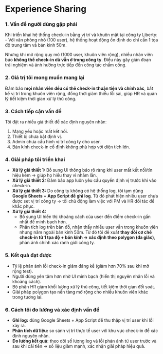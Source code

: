 # Experience Sharing

### 1. Vấn đề người dùng gặp phải

Khi triển khai hệ thống check-in bằng vị trí và khuôn mặt tại công ty
Liberty: - Với văn phòng nhỏ (100 user), hệ thống hoạt động ổn định do
chỉ cần 1 tọa độ trung tâm và bán kính 50m.

Nhưng khi mở rộng quy mô (1000 user, khuôn viên rộng), nhiều nhân viên
báo **không thể check-in dù vẫn ở trong công ty**. Điều này gây gián
đoạn trải nghiệm và ảnh hưởng trực tiếp đến công tác chấm công.

### 2. Giá trị tôi mong muốn mang lại

Đảm bảo **mọi nhân viên đều có thể check-in thuận tiện và chính xác**,
bất kể vị trí trong khuôn viên rộng, đồng thời giảm thiểu lỗi sai, giúp
HR và quản lý tiết kiệm thời gian xử lý thủ công.

### 3. Cách tiếp cận vấn đề

Tôi đặt ra nhiều giả thiết để xác định nguyên nhân:

1. Mạng yếu hoặc mất kết nối.
2. Thiết bị chưa bật định vị.
3. Admin chưa cấu hình vị trí công ty cho user.
4. Bán kính check-in cố định không phù hợp với diện tích lớn.

### 4. Giải pháp tôi triển khai

- **Xử lý giả thiết 1:** Bổ sung UI thông báo rõ ràng khi user mất kết
  nối/tín hiệu kém → giúp họ hiểu thay vì nhầm lẫn.
- **Xử lý giả thiết 2:** Đảm bảo app luôn yêu cầu quyền định vị trước
  khi vào check-in.
- **Xử lý giả thiết 3:** Do công ty không có hệ thống log, tôi tạm
  dùng **Google Sheets + App Script để ghi log**. Từ đó phát hiện
  nhiều user chưa được set vị trí công ty → tôi chủ động làm việc với
  PM và HR đối tác để khắc phục.
- **Xử lý giả thiết 4:**
  - Bổ sung UI hiển thị khoảng cách của user đến điểm check-in gần
    nhất để minh bạch hơn.
  - Phân tích log trên bản đồ, nhận thấy nhiều user vẫn trong khuôn
    viên nhưng nằm ngoài bán kính 50m. Từ đó tôi đề xuất **thay đổi
    cơ chế check-in từ 1 tọa độ + bán kính → xác định theo polygon
    (đa giác)**, phản ánh chính xác ranh giới công ty.

### 5. Kết quả đạt được

- Tỷ lệ phản ánh lỗi check-in giảm đáng kể (giảm hơn 70% sau khi mở
  rộng test).
- Người dùng yên tâm hơn nhờ UI minh bạch (hiển thị nguyên nhân lỗi và
  khoảng cách).
- Bộ phận HR giảm khối lượng xử lý thủ công, tiết kiệm thời gian đối
  soát.
- Giải pháp polygon tạo nền tảng mở rộng cho nhiều khuôn
  viên khác trong tương lai.

### 6. Cách tôi đo lường và xác định vấn đề

- **Ghi log:** dùng Google Sheets + App Script để thu thập vị trí user
  khi lỗi xảy ra.
- **Phân tích dữ liệu:** so sánh vị trí thực tế user với khu vực
  check-in để xác định nguyên nhân.
- **Đo lường kết quả:** theo dõi số lượng log và lỗi phản ánh từ user
  trước và sau khi cải tiến → số liệu giảm mạnh, xác nhận giải pháp
  hiệu quả.
